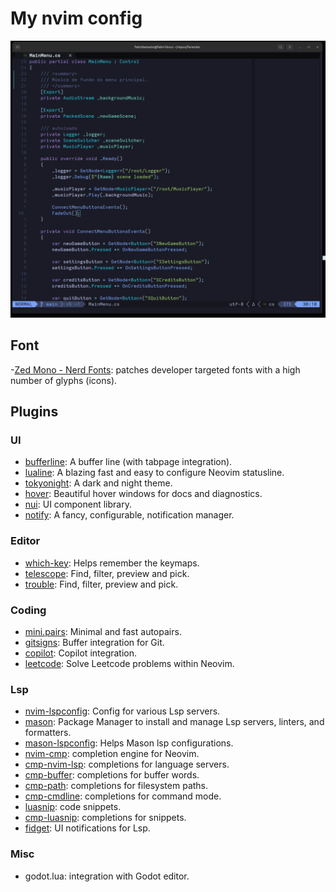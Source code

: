 # My nvim config

![Current neovim look](https://github.com/FabriDamazio/nvim/blob/master/screenshot.png)

## Font
-[Zed Mono - Nerd Fonts](https://github.com/ryanoasis/nerd-fonts): patches developer targeted fonts with a high number of glyphs (icons).

## Plugins

### UI
- [bufferline](https://github.com/akinsho/bufferline.nvim): A buffer line (with tabpage integration).
- [lualine](https://github.com/nvim-lualine/lualine.nvim): A blazing fast and easy to configure Neovim statusline.
- [tokyonight](https://github.com/folke/tokyonight.nvim): A dark and night theme.
- [hover](https://github.com/lewis6991/hover.nvim): Beautiful hover windows for docs and diagnostics.
- [nui](https://github.com/MunifTanjim/nui.nvim): UI component library.
- [notify](https://github.com/rcarriga/nvim-notify): A fancy, configurable, notification manager.

### Editor
- [which-key](https://github.com/folke/which-key.nvim): Helps remember the keymaps.
- [telescope](https://github.com/nvim-telescope/telescope.nvim): Find, filter, preview and pick.
- [trouble](https://github.com/folke/trouble.nvim): Find, filter, preview and pick.

### Coding
- [mini.pairs](https://github.com/echasnovski/mini.pairs): Minimal and fast autopairs.
- [gitsigns](https://github.com/lewis6991/gitsigns.nvim): Buffer integration for Git.
- [copilot](https://github.com/zbirenbaum/copilot.lua): Copilot integration.
- [leetcode](https://github.com/kawre/leetcode.nvim): Solve Leetcode problems within Neovim.

### Lsp
- [nvim-lspconfig](https://github.com/neovim/nvim-lspconfig): Config for various Lsp servers.
- [mason](https://github.com/williamboman/mason.nvim): Package Manager to install and manage Lsp servers, linters, and formatters.
- [mason-lspconfig](https://github.com/williamboman/mason-lspconfig.nvim): Helps Mason lsp configurations. 
- [nvim-cmp](https://github.com/hrsh7th/nvim-cmp): completion engine for Neovim.
- [cmp-nvim-lsp](https://github.com/hrsh7th/cmp-nvim-lsp): completions for language servers. 
- [cmp-buffer](https://github.com/hrsh7th/cmp-buffer): completions for buffer words.
- [cmp-path](https://github.com/hrsh7th/cmp-path): completions for filesystem paths.
- [cmp-cmdline](https://github.com/hrsh7th/cmp-cmdline): completions for command mode.
- [luasnip](https://github.com/L3MON4D3/LuaSnip): code snippets.
- [cmp-luasnip](https://github.com/saadparwaiz1/cmp_luasnip): completions for snippets.
- [fidget](https://github.com/j-hui/fidget.nvim): UI notifications for Lsp. 

### Misc
- godot.lua: integration with Godot editor.

